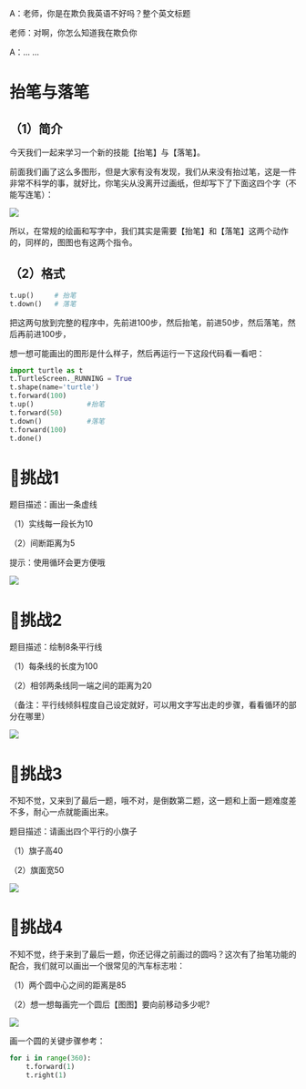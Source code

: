 A：老师，你是在欺负我英语不好吗？整个英文标题

老师：对啊，你怎么知道我在欺负你

A：... ...

# 抬笔与落笔

## （1）简介

今天我们一起来学习一个新的技能【抬笔】与【落笔】。

前面我们画了这么多图形，但是大家有没有发现，我们从来没有抬过笔，这是一件非常不科学的事，就好比，你笔尖从没离开过画纸，但却写下了下面这四个字（不能写连笔）：

![](https://uploader.shimo.im/f/DNOyGRVpuS8hqtz1.png!thumbnail?fileGuid=886kd3qYgXXTyTTW)


所以，在常规的绘画和写字中，我们其实是需要【抬笔】和【落笔】这两个动作的，同样的，图图也有这两个指令。

## （2）格式

```python
t.up()     # 抬笔
t.down()   # 落笔
```
把这两句放到完整的程序中，先前进100步，然后抬笔，前进50步，然后落笔，然后再前进100步，

想一想可能画出的图形是什么样子，然后再运行一下这段代码看一看吧：

```python
import turtle as t
t.TurtleScreen._RUNNING = True
t.shape(name='turtle')
t.forward(100)
t.up()             #抬笔
t.forward(50)
t.down()           #落笔
t.forward(100)
t.done()
```

# 🚀挑战1

题目描述：画出一条虚线

（1）实线每一段长为10

（2）间断距离为5

提示：使用循环会更方便哦

![](https://uploader.shimo.im/f/JhWBeyJdBiGQwufS.png!thumbnail?fileGuid=886kd3qYgXXTyTTW)

# 🚀挑战2

题目描述：绘制8条平行线

（1）每条线的长度为100

（2）相邻两条线同一端之间的距离为20

（备注：平行线倾斜程度自己设定就好，可以用文字写出走的步骤，看看循环的部分在哪里）

![](https://uploader.shimo.im/f/pazI1NHqBi2XkqtY.png!thumbnail?fileGuid=886kd3qYgXXTyTTW)

# 🚀挑战3

不知不觉，又来到了最后一题，哦不对，是倒数第二题，这一题和上面一题难度差不多，耐心一点就能画出来。

题目描述：请画出四个平行的小旗子

（1）旗子高40

（2）旗面宽50

![](https://uploader.shimo.im/f/pmNf7tLQE3GyNH7U.png!thumbnail?fileGuid=886kd3qYgXXTyTTW)

# 🚀挑战4

不知不觉，终于来到了最后一题，你还记得之前画过的圆吗？这次有了抬笔功能的配合，我们就可以画出一个很常见的汽车标志啦：

（1）两个圆中心之间的距离是85

（2）想一想每画完一个圆后【图图】要向前移动多少呢?

![](https://uploader.shimo.im/f/wBVgm9UwCbUncGru.png!thumbnail?fileGuid=886kd3qYgXXTyTTW)

画一个圆的关键步骤参考：

```python
for i in range(360):
    t.forward(1)
    t.right(1)
```
